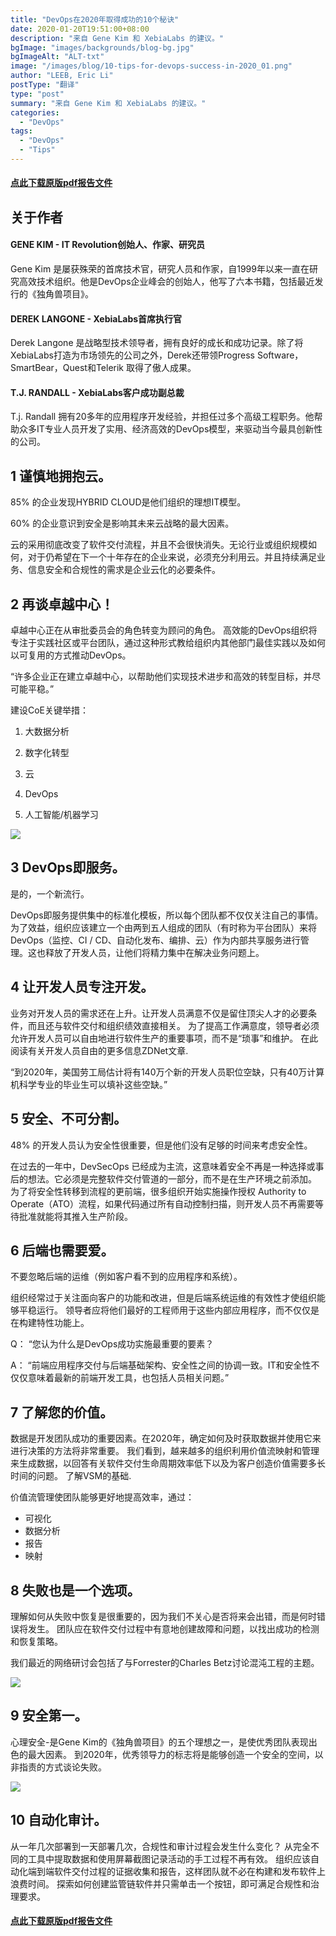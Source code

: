 ```yaml
---
title: "DevOps在2020年取得成功的10个秘诀"
date: 2020-01-20T19:51:00+08:00
description: "来自 Gene Kim 和 XebiaLabs 的建议。"
bgImage: "images/backgrounds/blog-bg.jpg"
bgImageAlt: "ALT-txt"
image: "/images/blog/10-tips-for-devops-success-in-2020_01.png"
author: "LEEB, Eric Li"
postType: "翻译"
type: "post"
summary: "来自 Gene Kim 和 XebiaLabs 的建议。"
categories: 
  - "DevOps"
tags:
  - "DevOps"
  - "Tips"
---
```


#### [点此下载原版pdf报告文件](/pdf/10-Tips-for-DevOps-Success-in-2020.pdf)

## 关于作者


#### GENE KIM - IT Revolution创始人、作家、研究员

Gene Kim 是屡获殊荣的首席技术官，研究人员和作家，自1999年以来一直在研究高效技术组织。他是DevOps企业峰会的创始人，他写了六本书籍，包括最近发行的《独角兽项目》。

#### DEREK LANGONE - XebiaLabs首席执行官

Derek Langone 是战略型技术领导者，拥有良好的成长和成功记录。除了将XebiaLabs打造为市场领先的公司之外，Derek还带领Progress Software，SmartBear，Quest和Telerik 取得了傲人成果。

#### T.J. RANDALL - XebiaLabs客户成功副总裁

T.j.  Randall 拥有20多年的应用程序开发经验，并担任过多个高级工程职务。他帮助众多IT专业人员开发了实用、经济高效的DevOps模型，来驱动当今最具创新性的公司。

## 1 谨慎地拥抱云。
 
85% 的企业发现HYBRID CLOUD是他们组织的理想IT模型。
 
60% 的企业意识到安全是影响其未来云战略的最大因素。
 
云的采用彻底改变了软件交付流程，并且不会很快消失。无论行业或组织规模如何，对于仍希望在下一个十年存在的企业来说，必须充分利用云。并且持续满足业务、信息安全和合规性的需求是企业云化的必要条件。

## 2 再谈卓越中心！

卓越中心正在从审批委员会的角色转变为顾问的角色。
高效能的DevOps组织将专注于实践社区或平台团队，通过这种形式教给组织内其他部门最佳实践以及如何以可复用的方式推动DevOps。

“许多企业正在建立卓越中心，以帮助他们实现技术进步和高效的转型目标，并尽可能平稳。”
 
建设CoE关键举措：

1. 大数据分析

1. 数字化转型

1. 云

1. DevOps

1. 人工智能/机器学习

![](/images/blog/10-Tips-for-DevOps-Success-in-2020_97.png)
 
## 3 DevOps即服务。

是的，一个新流行。

DevOps即服务提供集中的标准化模板，所以每个团队都不仅仅关注自己的事情。
为了效益，组织应该建立一个由两到五人组成的团队（有时称为平台团队）来将DevOps（监控、CI / CD、自动化发布、编排、云）作为内部共享服务进行管理。这也释放了开发人员，让他们将精力集中在解决业务问题上。

## 4 让开发人员专注开发。

业务对开发人员的需求还在上升。让开发人员满意不仅是留住顶尖人才的必要条件，而且还与软件交付和组织绩效直接相关。
为了提高工作满意度，领导者必须允许开发人员可以自由地进行软件生产的重要事项，而不是“琐事”和维护。
在此阅读有关开发人员自由的更多信息ZDNet文章.
 
“到2020年，美国劳工局估计将有140万个新的开发人员职位空缺，只有40万计算机科学专业的毕业生可以填补这些空缺。”

## 5 安全、不可分割。

48% 的开发人员认为安全性很重要，但是他们没有足够的时间来考虑安全性。
 
在过去的一年中，DevSecOps 已经成为主流，这意味着安全不再是一种选择或事后的想法。它必须是完整软件交付管道的一部分，而不是在生产环境之前添加。
为了将安全性转移到流程的更前端，很多组织开始实施操作授权 Authority to Operate（ATO）流程，如果代码通过所有自动控制扫描，则开发人员不再需要等待批准就能将其推入生产阶段。

## 6 后端也需要爱。

不要忽略后端的运维（例如客户看不到的应用程序和系统）。
  
组织经常过于关注面向客户的功能和改进，但是后端系统运维的有效性才使组织能够平稳运行。
领导者应将他们最好的工程师用于这些内部应用程序，而不仅仅是在构建特性功能上。

Q： “您认为什么是DevOps成功实施最重要的要素？

A： “前端应用程序交付与后端基础架构、安全性之间的协调一致。IT和安全性不仅仅意味着最新的前端开发工具，也包括人员相关问题。”

## 7 了解您的价值。

数据是开发团队成功的重要因素。在2020年，确定如何及时获取数据并使用它来进行决策的方法将非常重要。
我们看到，越来越多的组织利用价值流映射和管理来生成数据，以回答有关软件交付生命周期效率低下以及为客户创造价值需要多长时间的问题。
了解VSM的基础.

价值流管理使团队能够更好地提高效率，通过：

- 可视化
- 数据分析
- 报告
- 映射

## 8 失败也是一个选项。

理解如何从失败中恢复是很重要的，因为我们不关心是否将来会出错，而是何时错误将发生。
团队应在软件交付过程中有意地创建故障和问题，以找出成功的检测和恢复策略。

我们最近的网络研讨会包括了与Forrester的Charles Betz讨论混沌工程的主题。

![](/images/blog/10-Tips-for-DevOps-Success-in-2020_98.png)

## 9 安全第一。

心理安全-是Gene Kim的《独角兽项目》的五个理想之一，是使优秀团队表现出色的最大因素。
到2020年，优秀领导力的标志将是能够创造一个安全的空间，以非指责的方式谈论失败。

![](/images/blog/10-Tips-for-DevOps-Success-in-2020_99.png)

## 10 自动化审计。

从一年几次部署到一天部署几次，合规性和审计过程会发生什么变化？
从完全不同的工具中提取数据和使用屏幕截图记录活动的手工过程不再有效。
组织应该自动化端到端软件交付过程的证据收集和报告，这样团队就不必在构建和发布软件上浪费时间。
探索如何创建监管链软件并只需单击一个按钮，即可满足合规性和治理要求。

#### [点此下载原版pdf报告文件](/pdf/10-Tips-for-DevOps-Success-in-2020.pdf)